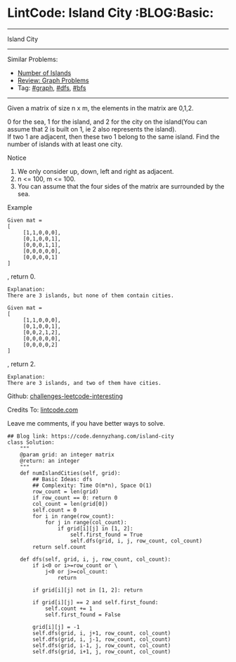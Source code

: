 # LintCode: Island City     :BLOG:Basic:


---

Island City  

---

Similar Problems:  
-   [Number of Islands](https://code.dennyzhang.com/number-of-islands)
-   [Review: Graph Problems](https://code.dennyzhang.com/review-graph)
-   Tag: [#graph](https://code.dennyzhang.com/tag/graph), [#dfs](https://code.dennyzhang.com/tag/dfs), [#bfs](https://code.dennyzhang.com/tag/bfs)

---

Given a matrix of size n x m, the elements in the matrix are 0,1,2.  

0 for the sea, 1 for the island, and 2 for the city on the island(You can assume that 2 is built on 1, ie 2 also represents the island).  
If two 1 are adjacent, then these two 1 belong to the same island. Find the number of islands with at least one city.  

Notice  
1.  We only consider up, down, left and right as adjacent.
2.  n <= 100, m <= 100.
3.  You can assume that the four sides of the matrix are surrounded by the sea.

Example  

    Given mat =
    [
         [1,1,0,0,0],
         [0,1,0,0,1],
         [0,0,0,1,1],
         [0,0,0,0,0],
         [0,0,0,0,1]
    ]

, return 0.  

    Explanation:
    There are 3 islands, but none of them contain cities.

    Given mat =
    [
         [1,1,0,0,0],
         [0,1,0,0,1],
         [0,0,2,1,2],
         [0,0,0,0,0],
         [0,0,0,0,2]
    ]

, return 2.  

    Explanation:
    There are 3 islands, and two of them have cities.

Github: [challenges-leetcode-interesting](https://github.com/DennyZhang/challenges-leetcode-interesting/tree/master/island-city)  

Credits To: [lintcode.com](http://www.lintcode.com/en/problem/island-city/)  

Leave me comments, if you have better ways to solve.  

    ## Blog link: https://code.dennyzhang.com/island-city
    class Solution:
        """
        @param grid: an integer matrix
        @return: an integer 
        """
        def numIslandCities(self, grid):
            ## Basic Ideas: dfs
            ## Complexity: Time O(m*n), Space O(1)
            row_count = len(grid)
            if row_count == 0: return 0
            col_count = len(grid[0])
            self.count = 0
            for i in range(row_count):
                for j in range(col_count):
                    if grid[i][j] in [1, 2]:
                        self.first_found = True
                        self.dfs(grid, i, j, row_count, col_count)
            return self.count
    
        def dfs(self, grid, i, j, row_count, col_count):
            if i<0 or i>=row_count or \
                j<0 or j>=col_count:
                    return
    
            if grid[i][j] not in [1, 2]: return
    
            if grid[i][j] == 2 and self.first_found:
                self.count += 1
                self.first_found = False
    
            grid[i][j] = -1
            self.dfs(grid, i, j+1, row_count, col_count)
            self.dfs(grid, i, j-1, row_count, col_count)
            self.dfs(grid, i-1, j, row_count, col_count)
            self.dfs(grid, i+1, j, row_count, col_count)